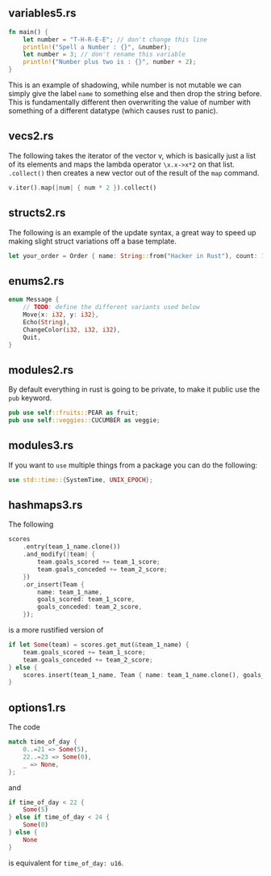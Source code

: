 ## variables5.rs
```rust
fn main() {
    let number = "T-H-R-E-E"; // don't change this line
    println!("Spell a Number : {}", &number);
    let number = 3; // don't rename this variable
    println!("Number plus two is : {}", number + 2);
}
```
This is an example of shadowing, while number is not mutable we can simply give the label `name` to something else and then drop the string before. This is fundamentally different then overwriting the value of number with something of a different datatype (which causes rust to panic).

## vecs2.rs
The following takes the iterator of the vector v, which is basically just a list of its elements and maps the lambda operator `\x.x->x*2` on that list. `.collect()` then creates a new vector out of the result of the `map` command.
```rust
v.iter().map(|num| { num * 2 }).collect()
```

## structs2.rs
The following is an example of the update syntax, a great way to speed up making slight struct variations off a base template.
```rust
let your_order = Order { name: String::from("Hacker in Rust"), count: 1, ..order_template };
```

## enums2.rs
```rust
enum Message {
    // TODO: define the different variants used below
    Move{x: i32, y: i32},
    Echo(String),
    ChangeColor(i32, i32, i32),
    Quit,
}
```

## modules2.rs
By default everything in rust is going to be private, to make it public use the `pub` keyword.
```rust
pub use self::fruits::PEAR as fruit;
pub use self::veggies::CUCUMBER as veggie;
```

## modules3.rs
If you want to `use` multiple things from a package you can do the following:
```rust
use std::time::{SystemTime, UNIX_EPOCH};
```

## hashmaps3.rs
The following 
```rust
scores
	.entry(team_1_name.clone())
	.and_modify(|team| {
		team.goals_scored += team_1_score;
		team.goals_conceded += team_2_score;
	})
	.or_insert(Team {
		name: team_1_name,
		goals_scored: team_1_score,
		goals_conceded: team_2_score,
	});
```
is a more rustified version of
```rust
if let Some(team) = scores.get_mut(&team_1_name) {
    team.goals_scored += team_1_score;
    team.goals_conceded += team_2_score;
} else {
    scores.insert(team_1_name, Team { name: team_1_name.clone(), goals_scored: team_1_score, goals_conceded: team_2_score });
}
```

## options1.rs
The code
```rust
match time_of_day {
	0..=21 => Some(5),
	22..=23 => Some(0),
	_ => None,
};
```
and
```rust
if time_of_day < 22 {
	Some(5)
} else if time_of_day < 24 {
	Some(0)
} else {
	None
}
```
is equivalent for `time_of_day: u16`.